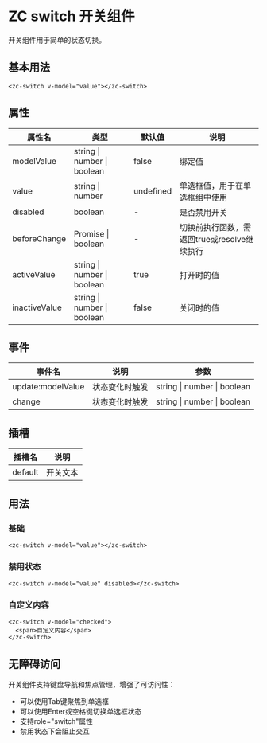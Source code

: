 # ZC switch 开关组件

开关组件用于简单的状态切换。

## 基本用法

```vue
<zc-switch v-model="value"></zc-switch>
```

## 属性

| 属性名 | 类型 | 默认值 | 说明 |
|-------|------|-------|------|
| modelValue | string \| number \| boolean | false | 绑定值 |
| value | string \| number | undefined | 单选框值，用于在单选框组中使用 |
| disabled | boolean | - | 是否禁用开关 |
| beforeChange | Promise \| boolean | - | 切换前执行函数，需返回true或resolve继续执行 |
| activeValue | string \| number \| boolean | true | 打开时的值 |
| inactiveValue | string \| number \| boolean | false | 关闭时的值 |

## 事件

| 事件名 | 说明 | 参数 |
|-------|------|------|
| update:modelValue | 状态变化时触发 | string \| number \| boolean |
| change | 状态变化时触发 | string \| number \| boolean |

## 插槽

| 插槽名 | 说明 |
|-------|------|
| default | 开关文本 |

## 用法

### 基础

```vue
<zc-switch v-model="value"></zc-switch>
```

### 禁用状态

```vue
<zc-switch v-model="value" disabled></zc-switch>
```

### 自定义内容

```vue
<zc-switch v-model="checked">
  <span>自定义内容</span>
</zc-switch>
```

## 无障碍访问

开关组件支持键盘导航和焦点管理，增强了可访问性：

- 可以使用Tab键聚焦到单选框
- 可以使用Enter或空格键切换单选框状态
- 支持role="switch"属性
- 禁用状态下会阻止交互
